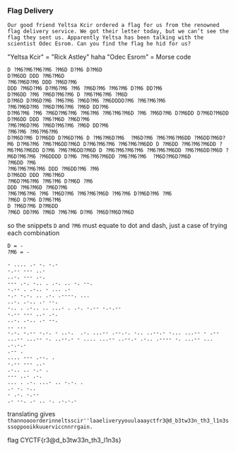 ### Flag Delivery

```
Our good friend Yeltsa Kcir ordered a flag for us from the renowned flag delivery service. We got their letter today, but we can’t see the flag they sent us. Apparently Yeltsa has been talking with the scientist Odec Esrom. Can you find the flag he hid for us?
```

"Yeltsa Kcir" = "Rick Astley" haha
"Odec Esrom" = Morse code

```
D ?M6?M6?M6?M6 ?M6D D?M6 D?M6D
D?M6DD DDD ?M6?M6D
?M6?M6D?M6 DDD ?M6D?M6
DDD ?M6D?M6 D?M6?M6 ?M6 ?M6D?M6 ?M6?M6 D?M6 DD?M6
D?M6DD ?M6 ?M6D?M6?M6 D ?M6?M6?M6 ?M6D
D?M6D D?M6D?M6 ?M6?M6 ?M6D?M6 ?M6DDDD?M6 ?M6?M6?M6
?M6?M6D?M6 ?M6D?M6?M6 ?M6D DD?M6
D?M6?M6 ?M6 ?M6D?M6?M6 ?M6?M6 ?M6?M6?M6D ?M6 ?M6D?M6 D?M6DD D?M6D?M6DD
D?M6DD DDD ?M6?M6D ?M6D?M6
?M6?M6D?M6 ?M6D?M6?M6 ?M6D DD?M6
?M6?M6 ?M6?M6?M6
D?M6D?M6 D?M6DD D?M6D?M6 D ?M6?M6D?M6  ?M6D?M6 ?M6?M6?M6DD ?M6DD?M6D?M6 D?M6?M6 ?M6?M6DD?M6D D?M6?M6?M6 ?M6?M6?M6DD D ?M6DD ?M6?M6?M6DD ?M6?M6?M6DD D?M6 ?M6?M6DD?M6D D ?M6?M6?M6?M6 ?M6?M6?M6DD ?M6?M6DD?M6D ?M6D?M6?M6 ?M6DDDD D?M6 ?M6?M6?M6DD ?M6?M6?M6  ?M6D?M6D?M6D
?M6DD ?M6
?M6?M6?M6?M6 DDD ?M6DD?M6 ?M6
D?M6DD DDD ?M6?M6D
?M6D?M6?M6 ?M6?M6 D?M6D ?M6
DDD ?M6?M6D ?M6D?M6
?M6?M6?M6 ?M6 ?M6D?M6 ?M6?M6?M6D ?M6?M6 D?M6D?M6 ?M6
?M6D D?M6 D?M6?M6
D ?M6D?M6 D?M6DD
?M6D DD?M6 ?M6D ?M6?M6 D?M6 ?M6D?M6D?M6D
```

so the snippets `D` and `?M6` must equate to dot and dash, just a case of trying each combination

```
D = -
?M6 = -

- .... .- -. -.-
-.-- --- ..-
..-. --- .-.
--- .-. -.. . .-. .. -. --.
-.-- . .-.. - ... .-
-.- -.-. .. .-. .----. ...
..-. .-.. .- --.
-.. . .-.. .. ...- . .-. -.-- -.-.--
-.-- --- ..- .-.
..-. .-.. .- --.
.. ...
-.-. -.-- -.-. - ..-.  .-. ...-- .--.-. -.. ..--.- -... ...-- - .-- ...-- ...-- -. ..--.- - .... ...-- ..--.- .-.. .---- -. ...-- ...  .-.-.-
.-- .
.... --- .--. .
-.-- --- ..-
.-.. .. -.- .
--- ..- .-.
... . .-. ...- .. -.-. .
.- -. -..
- .-. -.--
.- --. .- .. -. .-.-.-
```

translating gives `thannoooorderinneltsscir''laaeliveryyouulaaayctfr3@d_b3tw33n_th3_l1n3sssoppooikkuuerviccnnrrgain.`

flag CYCTF{r3@d_b3tw33n_th3_l1n3s}
